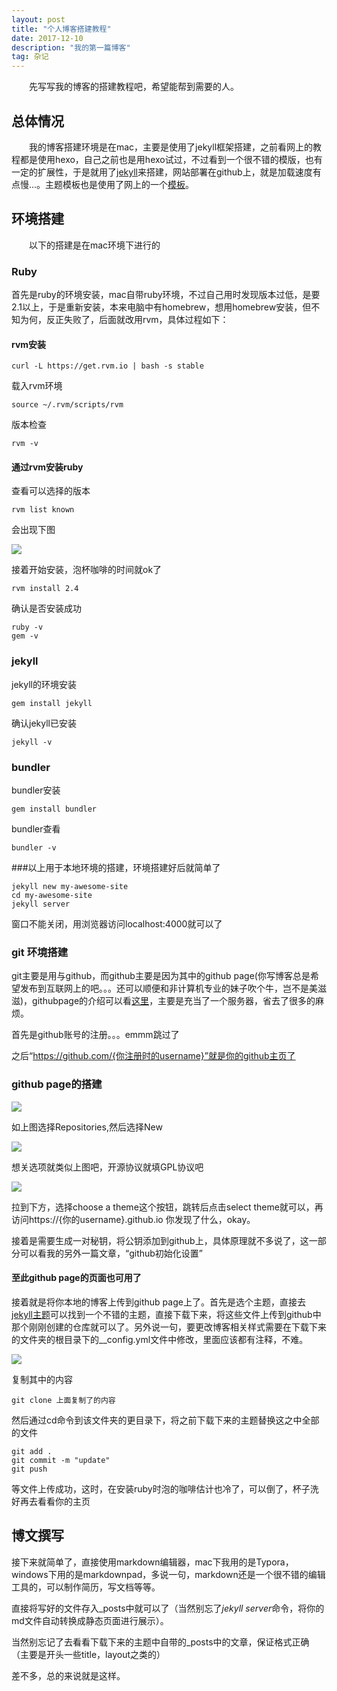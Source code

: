 ```yaml
---
layout: post
title: "个人博客搭建教程"
date: 2017-12-10 
description: "我的第一篇博客"
tag: 杂记
---
```


&emsp;&emsp;先写写我的博客的搭建教程吧，希望能帮到需要的人。

## 总体情况

&emsp;&emsp;我的博客搭建环境是在mac，主要是使用了jekyll框架搭建，之前看网上的教程都是使用hexo，自己之前也是用hexo试过，不过看到一个很不错的模版，也有一定的扩展性，于是就用了[jekyll](https://www.jekyll.com.cn/)来搭建，网站部署在github上，就是加载速度有点慢...。主题模板也是使用了网上的一个[模板](http://baixin.io)。

## 环境搭建

&emsp;&emsp;以下的搭建是在mac环境下进行的

### Ruby

首先是ruby的环境安装，mac自带ruby环境，不过自己用时发现版本过低，是要2.1以上，于是重新安装，本来电脑中有homebrew，想用homebrew安装，但不知为何，反正失败了，后面就改用rvm，具体过程如下：

#### rvm安装

``` shell
curl -L https://get.rvm.io | bash -s stable
```

载入rvm环境

``` shell
source ~/.rvm/scripts/rvm
```

版本检查

``` shell
rvm -v
```

#### 通过rvm安装ruby

查看可以选择的版本

``` shell
rvm list known
```

会出现下图

![](pic1.png)

接着开始安装，泡杯咖啡的时间就ok了

``` shell
rvm install 2.4
```

确认是否安装成功

``` shell
ruby -v
gem -v
```

### jekyll

jekyll的环境安装

``` shell
gem install jekyll
```

确认jekyll已安装

``` shell
jekyll -v
```

### bundler

bundler安装

``` shelll
gem install bundler
```

bundler查看

``` shell
bundler -v
```

###以上用于本地环境的搭建，环境搭建好后就简单了

``` shell
jekyll new my-awesome-site
cd my-awesome-site
jekyll server
```

 窗口不能关闭，用浏览器访问localhost:4000就可以了

### git 环境搭建

git主要是用与github，而github主要是因为其中的github page(你写博客总是希望发布到互联网上的吧。。。还可以顺便和非计算机专业的妹子吹个牛，岂不是美滋滋)，githubpage的介绍可以看[这里](https://pages.github.com/)，主要是充当了一个服务器，省去了很多的麻烦。

首先是github账号的注册。。。emmm跳过了

之后“https://github.com/{你注册时的username}”就是你的github主页了

### github page的搭建

![](pic2.png)

如上图选择Repositories,然后选择New

![](pic3.png)

想关选项就类似上图吧，开源协议就填GPL协议吧

![](pic4.png)

拉到下方，选择choose a theme这个按钮，跳转后点击select theme就可以，再访问https://{你的username}.github.io 你发现了什么，okay。

接着是需要生成一对秘钥，将公钥添加到github上，具体原理就不多说了，这一部分可以看我的另外一篇文章，“github初始化设置”

#### 至此github page的页面也可用了

接着就是将你本地的博客上传到github page上了。首先是选个主题，直接去[jekyll主题](http://jekyllthemes.org/)可以找到一个不错的主题，直接下载下来，将这些文件上传到github中那个刚刚创建的仓库就可以了。另外说一句，要更改博客相关样式需要在下载下来的文件夹的根目录下的__config.yml文件中修改，里面应该都有注释，不难。

![](pic7.png)

复制其中的内容

``` shell
git clone 上面复制了的内容
```

然后通过cd命令到该文件夹的更目录下，将之前下载下来的主题替换这之中全部的文件

``` shell
git add .
git commit -m "update"
git push
```

等文件上传成功，这时，在安装ruby时泡的咖啡估计也冷了，可以倒了，杯子洗好再去看看你的主页



## 博文撰写

接下来就简单了，直接使用markdown编辑器，mac下我用的是Typora，windows下用的是markdownpad，多说一句，markdown还是一个很不错的编辑工具的，可以制作简历，写文档等等。

直接将写好的文件存入_posts中就可以了（当然别忘了*jekyll server*命令，将你的md文件自动转换成静态页面进行展示）。

当然别忘记了去看看下载下来的主题中自带的_posts中的文章，保证格式正确（主要是开头一些title，layout之类的）

差不多，总的来说就是这样。



